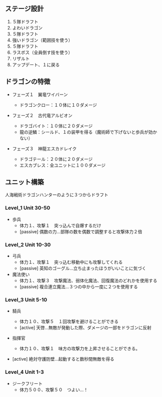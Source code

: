 
## ステージ設計
1. ５隊ドラフト
1. よわいドラゴン
1. ５隊ドラフト
1. 強いドラゴン（範囲技を使う）
1. ５隊ドラフト
1. ラスボス（全員倒す技を使う）
1. リザルト
1. アップデート、１に戻る

## ドラゴンの特徴
- フェーズ１　翼竜ワイバーン
	- ドラゴンクロー：１０体に１０ダメージ

- フェーズ２　古代竜アルビオン
	- ドラゴバイト：１０体に２０ダメージ
	- 龍の逆鱗：シールド、１の装甲を得る（魔術師で下げないと歩兵が効かない）

- フェーズ３　神龍エスカドレイク
	- ドラゴテール：２０体に２０ダメージ
	- エスカブレス：全ユニットに１００ダメージ

## ユニット構築
人海戦術ドラゴンハンターのように３つからドラフト

### Level_1 Unit 30-50
- 歩兵
	- 体力１、攻撃１　突っ込んで自爆するだけ
	- [passive] 偶数の力…部隊の数を偶数で調整すると攻撃体力２倍

### Level_2 Unit 10-30
- 弓兵
	- 体力１、攻撃１　突っ込む移動中にも攻撃してくれる
	- [passive] 英知のゴーグル…立ち止まったほうがいいことに気づく
- 魔法使い
	- 体力１、攻撃３　攻撃魔法、弱体化魔法、回復魔法のどれかを使用する
	- [passive] 複合連立魔法…３つの中から一度に２つを使用する

### Level_3 Unit 5-10
- 騎兵
	- 体力１０、攻撃５　１回攻撃を避けることができる
	- [active] 天啓…無敵が発動した際、ダメージの一部をドラゴンに反射
	
- 指揮官
	- 体力１０、攻撃１　味方の攻撃力を上昇させることができる。　
- [active] 絶対守護防壁…起動すると数秒間無敵を得る


### Level_4 Unit 1-3
- ジークフリート
	- 体力５００、攻撃５０　つよい…！